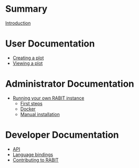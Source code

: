 <!-- See https://rust-lang.github.io/mdBook/format/summary.html to learn how to structure the TOC. -->
<!-- Entries that have no links will appear as greyed out on the output. -->

# Summary

[Introduction](./intro.md)

# User Documentation

- [Creating a plot](./user-guide/create-plot.md)
- [Viewing a plot]()


# Administrator Documentation

- [Running your own RABIT instance](./admin-guide/running-your-own-instance.md)
  - [First steps](./admin-guide/first-steps.md)
  - [Docker](./admin-guide/docker.md)
  - [Manual installation](./admin-guide/manual-install.md)

# Developer Documentation

- [API]()
- [Language bindings]()
- [Contributing to RABIT]()
